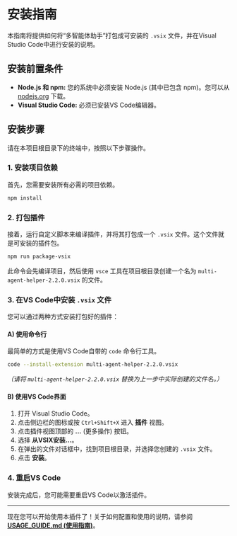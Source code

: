 # 安装指南

本指南将提供如何将“多智能体助手”打包成可安装的 `.vsix` 文件，并在Visual Studio Code中进行安装的说明。

## 安装前置条件

- **Node.js 和 npm:** 您的系统中必须安装 Node.js (其中已包含 npm)。您可以从 [nodejs.org](https://nodejs.org/) 下载。
- **Visual Studio Code:** 必须已安装VS Code编辑器。

## 安装步骤

请在本项目根目录下的终端中，按照以下步骤操作。

### 1. 安装项目依赖

首先，您需要安装所有必需的项目依赖。

```bash
npm install
```

### 2. 打包插件

接着，运行自定义脚本来编译插件，并将其打包成一个 `.vsix` 文件。这个文件就是可安装的插件包。

```bash
npm run package-vsix
```

此命令会先编译项目，然后使用 `vsce` 工具在项目根目录创建一个名为 `multi-agent-helper-2.2.0.vsix` 的文件。

### 3. 在VS Code中安装 `.vsix` 文件

您可以通过两种方式安装打包好的插件：

#### A) 使用命令行

最简单的方式是使用VS Code自带的 `code` 命令行工具。

```bash
code --install-extension multi-agent-helper-2.2.0.vsix
```
*（请将 `multi-agent-helper-2.2.0.vsix` 替换为上一步中实际创建的文件名。）*

#### B) 使用VS Code界面

1.  打开 Visual Studio Code。
2.  点击侧边栏的图标或按 `Ctrl+Shift+X` 进入 **插件** 视图。
3.  点击插件视图顶部的 **...** (更多操作) 按钮。
4.  选择 **从VSIX安装...**。
5.  在弹出的文件对话框中，找到项目根目录，并选择您创建的 `.vsix` 文件。
6.  点击 **安装**。

### 4. 重启VS Code

安装完成后，您可能需要重启VS Code以激活插件。

---

现在您可以开始使用本插件了！关于如何配置和使用的说明，请参阅 [**USAGE_GUIDE.md (使用指南)**](USAGE_GUIDE.md)。
